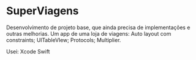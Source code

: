 # SuperViagens

Desenvolvimento de projeto base, que ainda precisa de implementações e outras melhorias. Um app de uma loja de viagens: Auto layout com constraints; UITableVIew; Protocols; Multiplier.

Usei:
Xcode
Swift
